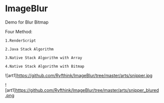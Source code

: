 ImageBlur
=========

Demo for Blur Bitmap 

Four Method:

    1.RenderScript
    
    2.Java Stack Algorithm
    
    3.Native Stack Algorithm with Array
    
    4.Native Stack Algorithm with Bitmap


![art1]https://github.com/Ryfthink/ImageBlur/tree/master/arts/snipper.jpg

![art1]https://github.com/Ryfthink/ImageBlur/tree/master/arts/snipper_blured.png
